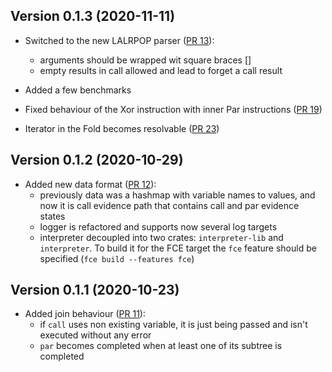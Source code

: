 ## Version 0.1.3 (2020-11-11)

- Switched to the new LALRPOP parser ([PR 13](https://github.com/fluencelabs/aquamarine/pull/13)):
    - arguments should be wrapped wit square braces []
    - empty results in call allowed and lead to forget a call result
    
 - Added a few benchmarks
 - Fixed behaviour of the Xor instruction with inner Par instructions ([PR 19](https://github.com/fluencelabs/aquamarine/pull/19))
 - Iterator in the Fold becomes resolvable ([PR 23](https://github.com/fluencelabs/aquamarine/pull/23))   

## Version 0.1.2 (2020-10-29)

- Added new data format ([PR 12](https://github.com/fluencelabs/aquamarine/pull/12)):
    - previously data was a hashmap with variable names to values, and now it is call evidence path that contains call and par evidence states
    - logger is refactored and supports now several log targets
    - interpreter decoupled into two crates: `interpreter-lib` and `interpreter`. To build it for the FCE target the `fce` feature should be specified (`fce build --features fce`)

## Version 0.1.1 (2020-10-23)

- Added join behaviour ([PR 11](https://github.com/fluencelabs/aquamarine/pull/11)):
    - if `call` uses non existing variable, it is just being passed and isn't executed without any error
    - `par` becomes completed when at least one of its subtree is completed    
